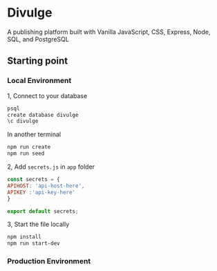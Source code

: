 # Divulge

A publishing platform built with Vanilla JavaScript, CSS, Express, Node, SQL, and PostgreSQL

## Starting point

### Local Environment

1, Connect to your database

```bash
psql
create database divulge
\c divulge
```

In another terminal

```bash
npm run create
npm run seed
```

2, Add ```secrets.js``` in ```app``` folder

```js
const secrets = {
APIHOST: 'api-host-here',
APIKEY :'api-key-here'
}

export default secrets;
```

3, Start the file locally

```bash
npm install
npm run start-dev
```

### Production Environment

